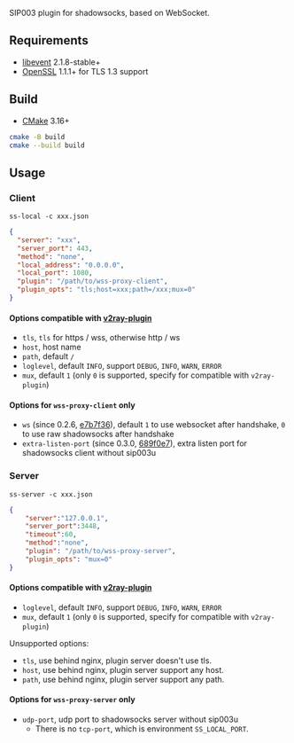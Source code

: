 SIP003 plugin for shadowsocks, based on WebSocket.

## Requirements

- [libevent](https://github.com/libevent/libevent) 2.1.8-stable+
- [OpenSSL](https://github.com/openssl/openssl) 1.1.1+ for TLS 1.3 support

## Build

- [CMake](https://cmake.org/) 3.16+

```bash
cmake -B build
cmake --build build
```

## Usage

### Client

`ss-local -c xxx.json`

```json
{
  "server": "xxx",
  "server_port": 443,
  "method": "none",
  "local_address": "0.0.0.0",
  "local_port": 1080,
  "plugin": "/path/to/wss-proxy-client",
  "plugin_opts": "tls;host=xxx;path=/xxx;mux=0"
}
```

#### Options compatible with [v2ray-plugin](https://github.com/shadowsocks/v2ray-plugin/)
- `tls`, `tls` for https / wss, otherwise http / ws
- `host`, host name
- `path`, default `/`
- `loglevel`, default `INFO`, support `DEBUG`, `INFO`, `WARN`, `ERROR`
- `mux`, default `1` (only `0` is supported, specify for compatible with `v2ray-plugin`)

#### Options for `wss-proxy-client` only
- `ws` (since 0.2.6, [e7b7f36](https://github.com/brevent/wss-proxy/commit/e7b7f36)), default `1` to use websocket after handshake, `0` to use raw shadowsocks after handshake
- `extra-listen-port` (since 0.3.0, [689f0e7](https://github.com/brevent/wss-proxy/commit/689f0e7)), extra listen port for shadowsocks client without sip003u

### Server

`ss-server -c xxx.json`

```json
{
    "server":"127.0.0.1",
    "server_port":3448,
    "timeout":60,
    "method":"none",
    "plugin": "/path/to/wss-proxy-server",
    "plugin_opts": "mux=0"
}
```

#### Options compatible with [v2ray-plugin](https://github.com/shadowsocks/v2ray-plugin/)
- `loglevel`, default `INFO`, support `DEBUG`, `INFO`, `WARN`, `ERROR`
- `mux`, default `1` (only `0` is supported, specify for compatible with `v2ray-plugin`)

Unsupported options:
- `tls`, use behind nginx, plugin server doesn't use tls.
- `host`, use behind nginx, plugin server support any host.
- `path`, use behind nginx, plugin server support any path.

#### Options for `wss-proxy-server` only
- `udp-port`, udp port to shadowsocks server without sip003u
  - There is no `tcp-port`, which is environment `SS_LOCAL_PORT`.
